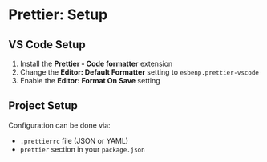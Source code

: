 # Prettier: Setup

## VS Code Setup

1. Install the **Prettier - Code formatter** extension
2. Change the **Editor: Default Formatter** setting to `esbenp.prettier-vscode`
3. Enable the **Editor: Format On Save** setting

## Project Setup

Configuration can be done via:

- `.prettierrc` file (JSON or YAML)
- `prettier` section in your `package.json`
